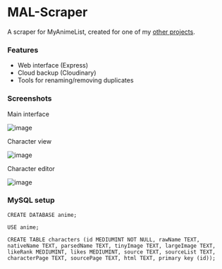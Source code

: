 # MAL-Scraper
A scraper for MyAnimeList, created for one of my [other projects](https://github.com/LiterallyFabian/SaltBot-Gacha). 

### Features
- Web interface (Express)
- Cloud backup (Cloudinary)
- Tools for renaming/removing duplicates

### Screenshots
Main interface

![image](https://user-images.githubusercontent.com/47401343/162632401-c8c76a75-732f-4d88-9da6-a4f78eee89e8.png)

Character view

![image](https://user-images.githubusercontent.com/47401343/162632675-311b9938-f237-4ef1-ace9-52e5d1cf0f2a.png)

Character editor

![image](https://user-images.githubusercontent.com/47401343/162632561-66fca4ee-25d6-4bcc-9cdb-a26ff3459543.png)


### MySQL setup

```
CREATE DATABASE anime;

USE anime;

CREATE TABLE characters (id MEDIUMINT NOT NULL, rawName TEXT, nativeName TEXT, parsedName TEXT, tinyImage TEXT, largeImage TEXT, likeRank MEDIUMINT, likes MEDIUMINT, source TEXT, sourceList TEXT, characterPage TEXT, sourcePage TEXT, html TEXT, primary key (id));
```
